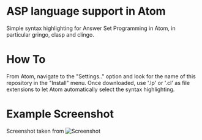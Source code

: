 # ASP language support in Atom
Simple syntax highlighting for Answer Set Programming in Atom, in particular gringo, clasp and clingo.

# How To
From Atom, navigate to the "Settings.." option and look for the name of this repository in the "Install" menu.
Once downloaded, use '.lp' or '.cl' as file extensions to let Atom automatically select the syntax highlighting.

# Example Screenshot
Screenshot taken from 
![Screenshot](https://github.com/theIedU/language-clingo/blob/master/example-screeenshot.png?raw=true "Screenshot Example")
